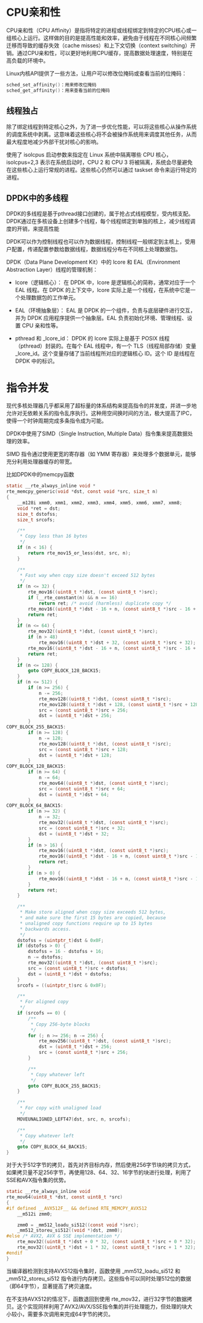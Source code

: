 
# CPU亲和性

CPU亲和性（CPU Affinity）是指将特定的进程或线程绑定到特定的CPU核心或一组核心上运行。这样做的目的是提高性能和效率，避免由于线程在不同核心间频繁迁移而导致的缓存失效（cache misses）和上下文切换（context switching）开销。通过CPU亲和性，可以更好地利用CPU缓存，提高数据处理速度，特别是在高负载的环境中。


Linux内核API提供了一些方法，让用户可以修改位掩码或查看当前的位掩码：

```c
sched_set_affinity()：用来修改位掩码
sched_get_affinity()：用来查看当前的位掩码
```

## 线程独占

除了绑定线程到特定核心之外，为了进一步优化性能，可以将这些核心从操作系统的调度系统中剥离。这意味着这些核心将不会被操作系统用来调度其他任务，从而最大程度地减少外部干扰对核心的影响。



使用了 isolcpus 启动参数来指定在 Linux 系统中隔离哪些 CPU 核心，isolcpus=2,3 表示在系统启动时，CPU 2 和 CPU 3 将被隔离，系统会尽量避免在这些核心上运行常规的进程。这些核心仍然可以通过 taskset 命令来运行特定的进程。



## DPDK中的多线程

DPDK的多线程是基于pthread接口创建的，属于抢占式线程模型，受内核支配。DPDK通过在多核设备上创建多个线程，每个线程绑定到单独的核上，减少线程调度的开销，来提高性能

DPDK可以作为控制线程也可以作为数据线程，控制线程一般绑定到主核上，受用户配置，传递配置参数给数据线程，数据线程分布在不同核上处理数据包。

DPDK（Data Plane Development Kit）中的 lcore 和 EAL（Environment Abstraction Layer）线程的管理机制：

- lcore（逻辑核心）： 在 DPDK 中，lcore 是逻辑核心的简称，通常对应于一个 EAL 线程。在 DPDK 的上下文中，lcore 实际上是一个线程，在系统中它是一个处理数据包的工作单元。

- EAL（环境抽象层）： EAL 是 DPDK 的一个组件，负责与底层硬件进行交互，并为 DPDK 应用程序提供一个抽象层。EAL 负责初始化环境、管理线程、设置 CPU 亲和性等。

- pthread 和 _lcore_id： DPDK 的 lcore 实际上是基于 POSIX 线程（pthread）封装的。在每个 EAL 线程中，有一个 TLS（线程局部存储）变量 _lcore_id。这个变量存储了当前线程所对应的逻辑核心 ID。这个 ID 是线程在 DPDK 中的标识。

# 指令并发

现代多核处理器几乎都采用了超标量的体系结构来提高指令的并发度，并进一步地允许对无依赖关系的指令乱序执行。这种用空间换时间的方法，极大提高了IPC，使得一个时钟周期完成多条指令成为可能。

DPDK中使用了SIMD（Single Instruction, Multiple Data）指令集来提高数据处理的效率。

SIMD 指令通过使用更宽的寄存器（如 YMM 寄存器）来处理多个数据单元，能够充分利用处理器缓存的带宽。


比如DPDK中的memcpy函数

```c
static __rte_always_inline void *
rte_memcpy_generic(void *dst, const void *src, size_t n)
{
	__m128i xmm0, xmm1, xmm2, xmm3, xmm4, xmm5, xmm6, xmm7, xmm8;
	void *ret = dst;
	size_t dstofss;
	size_t srcofs;

	/**
	 * Copy less than 16 bytes
	 */
	if (n < 16) {
		return rte_mov15_or_less(dst, src, n);
	}

	/**
	 * Fast way when copy size doesn't exceed 512 bytes
	 */
	if (n <= 32) {
		rte_mov16((uint8_t *)dst, (const uint8_t *)src);
		if (__rte_constant(n) && n == 16)
			return ret; /* avoid (harmless) duplicate copy */
		rte_mov16((uint8_t *)dst - 16 + n, (const uint8_t *)src - 16 + n);
		return ret;
	}
	if (n <= 64) {
		rte_mov32((uint8_t *)dst, (const uint8_t *)src);
		if (n > 48)
			rte_mov16((uint8_t *)dst + 32, (const uint8_t *)src + 32);
		rte_mov16((uint8_t *)dst - 16 + n, (const uint8_t *)src - 16 + n);
		return ret;
	}
	if (n <= 128) {
		goto COPY_BLOCK_128_BACK15;
	}
	if (n <= 512) {
		if (n >= 256) {
			n -= 256;
			rte_mov128((uint8_t *)dst, (const uint8_t *)src);
			rte_mov128((uint8_t *)dst + 128, (const uint8_t *)src + 128);
			src = (const uint8_t *)src + 256;
			dst = (uint8_t *)dst + 256;
		}
COPY_BLOCK_255_BACK15:
		if (n >= 128) {
			n -= 128;
			rte_mov128((uint8_t *)dst, (const uint8_t *)src);
			src = (const uint8_t *)src + 128;
			dst = (uint8_t *)dst + 128;
		}
COPY_BLOCK_128_BACK15:
		if (n >= 64) {
			n -= 64;
			rte_mov64((uint8_t *)dst, (const uint8_t *)src);
			src = (const uint8_t *)src + 64;
			dst = (uint8_t *)dst + 64;
		}
COPY_BLOCK_64_BACK15:
		if (n >= 32) {
			n -= 32;
			rte_mov32((uint8_t *)dst, (const uint8_t *)src);
			src = (const uint8_t *)src + 32;
			dst = (uint8_t *)dst + 32;
		}
		if (n > 16) {
			rte_mov16((uint8_t *)dst, (const uint8_t *)src);
			rte_mov16((uint8_t *)dst - 16 + n, (const uint8_t *)src - 16 + n);
			return ret;
		}
		if (n > 0) {
			rte_mov16((uint8_t *)dst - 16 + n, (const uint8_t *)src - 16 + n);
		}
		return ret;
	}

	/**
	 * Make store aligned when copy size exceeds 512 bytes,
	 * and make sure the first 15 bytes are copied, because
	 * unaligned copy functions require up to 15 bytes
	 * backwards access.
	 */
	dstofss = (uintptr_t)dst & 0x0F;
	if (dstofss > 0) {
		dstofss = 16 - dstofss + 16;
		n -= dstofss;
		rte_mov32((uint8_t *)dst, (const uint8_t *)src);
		src = (const uint8_t *)src + dstofss;
		dst = (uint8_t *)dst + dstofss;
	}
	srcofs = ((uintptr_t)src & 0x0F);

	/**
	 * For aligned copy
	 */
	if (srcofs == 0) {
		/**
		 * Copy 256-byte blocks
		 */
		for (; n >= 256; n -= 256) {
			rte_mov256((uint8_t *)dst, (const uint8_t *)src);
			dst = (uint8_t *)dst + 256;
			src = (const uint8_t *)src + 256;
		}

		/**
		 * Copy whatever left
		 */
		goto COPY_BLOCK_255_BACK15;
	}

	/**
	 * For copy with unaligned load
	 */
	MOVEUNALIGNED_LEFT47(dst, src, n, srcofs);

	/**
	 * Copy whatever left
	 */
	goto COPY_BLOCK_64_BACK15;
}
```

对于大于512字节的拷贝，首先对齐目标内存，然后使用256字节块的拷贝方式，如果拷贝量不足256字节，再使用128、64、32、16字节的块进行处理，利用了SSE和AVX指令集的优势。

```c
static __rte_always_inline void
rte_mov64(uint8_t *dst, const uint8_t *src)
{
#if defined __AVX512F__ && defined RTE_MEMCPY_AVX512
	__m512i zmm0;

	zmm0 = _mm512_loadu_si512((const void *)src);
	_mm512_storeu_si512((void *)dst, zmm0);
#else /* AVX2, AVX & SSE implementation */
	rte_mov32((uint8_t *)dst + 0 * 32, (const uint8_t *)src + 0 * 32);
	rte_mov32((uint8_t *)dst + 1 * 32, (const uint8_t *)src + 1 * 32);
#endif
}
```

当编译器检测到支持AVX512指令集时，函数使用 _mm512_loadu_si512 和 _mm512_storeu_si512 指令进行内存拷贝。这些指令可以同时处理512位的数据（即64字节），显著提高了拷贝速度。

在不支持AVX512的情况下，函数退回到使用 rte_mov32，进行32字节的数据拷贝。这个实现同样利用了AVX2/AVX/SSE指令集的并行处理能力，但处理的块大小较小，需要多次调用来完成64字节的拷贝。
